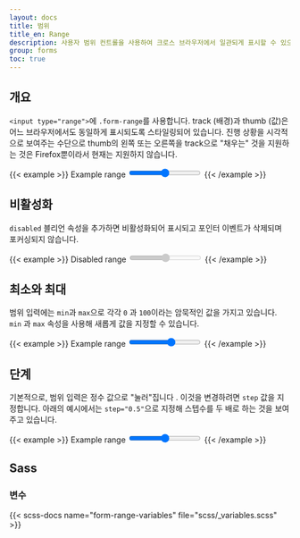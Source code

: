 ```yaml
---
layout: docs
title: 범위
title_en: Range
description: 사용자 범위 컨트롤을 사용하여 크로스 브라우저에서 일관되게 표시할 수 있으며 맞춤 제작도 가능합니다.
group: forms
toc: true
---
```


## 개요

`<input type="range">`에 `.form-range`를 사용합니다. track (배경)과 thumb (값)은 어느 브라우저에서도 동일하게 표시되도록 스타일링되어 있습니다. 진행 상황을 시각적으로 보여주는 수단으로 thumb의 왼쪽 또는 오른쪽을 track으로 "채우는" 것을 지원하는 것은 Firefox뿐이라서 현재는 지원하지 않습니다.

{{< example >}}
<label for="customRange1" class="form-label">Example range</label>
<input type="range" class="form-range" id="customRange1">
{{< /example >}}

## 비활성화

`disabled` 블리언 속성을 추가하면 비활성화되어 표시되고 포인터 이벤트가 삭제되며 포커싱되지 않습니다.

{{< example >}}
<label for="disabledRange" class="form-label">Disabled range</label>
<input type="range" class="form-range" id="disabledRange" disabled>
{{< /example >}}

## 최소와 최대

범위 입력에는 `min`과 `max`으로 각각 `0` 과 `100`이라는 암묵적인 값을 가지고 있습니다. `min` 과 `max` 속성을 사용해 새롭게 값을 지정할 수 있습니다.

{{< example >}}
<label for="customRange2" class="form-label">Example range</label>
<input type="range" class="form-range" min="0" max="5" id="customRange2">
{{< /example >}}

## 단계

기본적으로, 범위 입력은 정수 값으로 "눌러"집니다 . 이것을 변경하려면 `step` 값을 지정합니다. 아래의 예시에서는 `step="0.5"`으로 지정해 스텝수를 두 배로 하는 것을 보여주고 있습니다.

{{< example >}}
<label for="customRange3" class="form-label">Example range</label>
<input type="range" class="form-range" min="0" max="5" step="0.5" id="customRange3">
{{< /example >}}

## Sass

### 변수

{{< scss-docs name="form-range-variables" file="scss/_variables.scss" >}}
